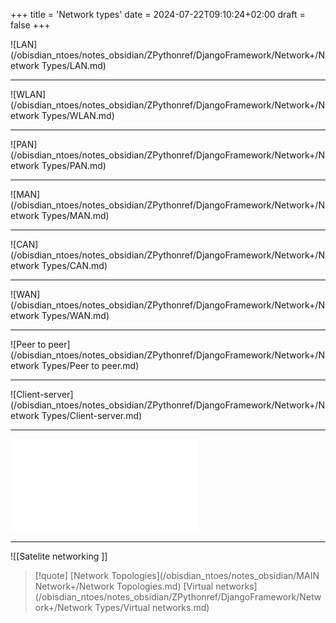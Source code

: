 +++
title = 'Network types'
date = 2024-07-22T09:10:24+02:00
draft = false
+++

![LAN](/obisdian_ntoes/notes_obsidian/ZPythonref/DjangoFramework/Network+/Network Types/LAN.md)


---

![WLAN](/obisdian_ntoes/notes_obsidian/ZPythonref/DjangoFramework/Network+/Network Types/WLAN.md)

---

![PAN](/obisdian_ntoes/notes_obsidian/ZPythonref/DjangoFramework/Network+/Network Types/PAN.md)

--- 

![MAN](/obisdian_ntoes/notes_obsidian/ZPythonref/DjangoFramework/Network+/Network Types/MAN.md)

---
![CAN](/obisdian_ntoes/notes_obsidian/ZPythonref/DjangoFramework/Network+/Network Types/CAN.md)

---
![WAN](/obisdian_ntoes/notes_obsidian/ZPythonref/DjangoFramework/Network+/Network Types/WAN.md)

---

![Peer to peer](/obisdian_ntoes/notes_obsidian/ZPythonref/DjangoFramework/Network+/Network Types/Peer to peer.md)

---
![Client-server](/obisdian_ntoes/notes_obsidian/ZPythonref/DjangoFramework/Network+/Network Types/Client-server.md)

--- 
![SAN](/obisdian_ntoes/notes_obsidian/ZPythonref/DjangoFramework/Network+/Data/SAN.md)

---

![[Satelite networking ]]


> [!quote]
> [Network Topologies](/obisdian_ntoes/notes_obsidian/MAIN Network+/Network Topologies.md) [Virtual networks](/obisdian_ntoes/notes_obsidian/ZPythonref/DjangoFramework/Network+/Network Types/Virtual networks.md)